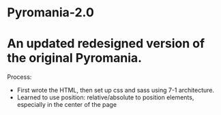 # Pyromania-2.0
An updated redesigned version of the original Pyromania.
=============================================================
Process:

- First wrote the HTML, then set up css and sass using 7-1 architecture.
- Learned to use position: relative/absolute to position elements, especially in the center of the page

